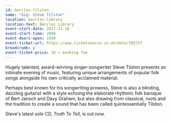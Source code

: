 ```yaml
---
id: beccles-tilston
name: "Gig: Steve Tilston"
location: beccles-library
location-text: Beccles Library
event-start-date: 2017-11-18
event-start-time: 2000
event-doors-open: 1930
event-ticket-url: https://www.ticketsource.co.uk/date/392757
breadcrumb: y
event-ticket-price: 10 + booking fee
---
```


Hugely talented, award-winning singer-songwriter Steve Tilston presents an intimate evening of music, featuring unique arrangements of popular folk songs alongside his own critically acclaimed material.

Perhaps best known for his songwriting prowess, Steve is also a blinding, dazzling guitarist with a style echoing the elaborate rhythmic folk baroque of Bert Jansch and Davy Graham, but also drawing from classical, roots and the tradition to create a sound that has been called quintessentially Tilston.

Steve's latest solo CD, <cite>Truth To Tell</cite>, is out now.
